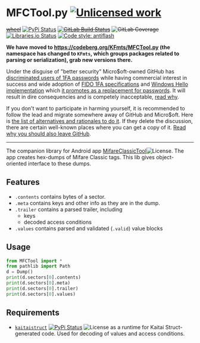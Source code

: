 MFCTool.py [![Unlicensed work](https://raw.githubusercontent.com/unlicense/unlicense.org/master/static/favicon.png)](https://unlicense.org/)
===============
~~[wheel](https://gitlab.com/KOLANICH/MFCTool.py/-/jobs/artifacts/master/raw/wheels/MFCTool-0.CI-py3-none-any.whl?job=build)~~
[![PyPi Status](https://img.shields.io/pypi/v/MFCTool.svg)](https://pypi.python.org/pypi/MFCTool)
~~[![GitLab Build Status](https://gitlab.com/KOLANICH/MFCTool.py/badges/master/pipeline.svg)](https://gitlab.com/KOLANICH/MFCTool.py/pipelines/master/latest)~~
~~![GitLab Coverage](https://gitlab.com/KOLANICH/MFCTool.py/badges/master/coverage.svg)~~
[![Libraries.io Status](https://img.shields.io/librariesio/github/KOLANICH/MFCTool.py.svg)](https://libraries.io/github/KOLANICH/MFCTool.py)
[![Code style: antiflash](https://img.shields.io/badge/code%20style-antiflash-FFF.svg)](https://codeberg.org/KOLANICH-tools/antiflash.py)

**We have moved to https://codeberg.org/KFmts/MFCTool.py (the namespace has changed to `KFmts`, which groups packages related to parsing or serialization), grab new versions there.**

Under the disguise of "better security" Micro$oft-owned GitHub has [discriminated users of 1FA passwords](https://github.blog/2023-03-09-raising-the-bar-for-software-security-github-2fa-begins-march-13/) while having commercial interest in success and wide adoption of [FIDO 1FA specifications](https://fidoalliance.org/specifications/download/) and [Windows Hello implementation](https://support.microsoft.com/en-us/windows/passkeys-in-windows-301c8944-5ea2-452b-9886-97e4d2ef4422) which [it promotes as a replacement for passwords](https://github.blog/2023-07-12-introducing-passwordless-authentication-on-github-com/). It will result in dire consequencies and is competely inacceptable, [read why](https://codeberg.org/KOLANICH/Fuck-GuanTEEnomo).

If you don't want to participate in harming yourself, it is recommended to follow the lead and migrate somewhere away of GitHub and Micro$oft. Here is [the list of alternatives and rationales to do it](https://github.com/orgs/community/discussions/49869). If they delete the discussion, there are certain well-known places where you can get a copy of it. [Read why you should also leave GitHub](https://codeberg.org/KOLANICH/Fuck-GuanTEEnomo).

---

The companion library for Android app [MifareClassicTool](https://github.com/ikarus23/MifareClassicTool)![License](https://img.shields.io/github/license/ikarus23/MifareClassicTool.svg). The app creates hex-dumps of Mifare Classic tags. This lib gives object-oriented interface to these dumps.

Features
--------
* `.contents` contains bytes of a sector.
* `.meta` contains keys and other info as they are in the dump.
* `.trailer` contains a parsed trailer, including
  * keys
  * decoded access conditions
* `.values` contains parsed and validated (`.valid`) value blocks

Usage
-----

```python
from MFCTool import *
from pathlib import Path
d = Dump()
print(d.sectors[0].contents)
print(d.sectors[0].meta)
print(d.sectors[0].trailer)
print(d.sectors[0].values)
```

Requirements
------------
* [`kaitaistruct`](https://github.com/kaitai-io/kaitai_struct_python_runtime)
  [![PyPi Status](https://img.shields.io/pypi/v/kaitaistruct.svg)](https://pypi.python.org/pypi/kaitaistruct)
  ![License](https://img.shields.io/github/license/kaitai-io/kaitai_struct_python_runtime.svg) as a runtime for Kaitai Struct-generated code. Used for decoding of values and access conditions.
